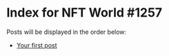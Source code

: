# Index for NFT World #1257
Posts will be displayed in the order below:

- [Your first post](./001-first.md)

